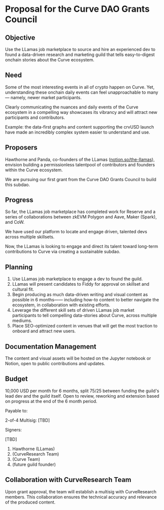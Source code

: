 # Proposal for the Curve DAO Grants Council

## Objective
Use the LLamas job marketplace to source and hire an experienced dev to found a data-driven research and marketing guild that tells easy-to-digest onchain stories about the Curve ecosystem. 

## Need

Some of the most interesting events in all of crypto happen on Curve. Yet, understanding these onchain daily events can feel unapproachable to many — namely, newer market participants. 

Clearly communicating the nuances and daily events of the Curve ecosystem in a compelling way showcases its vibrancy and will attract new participants and contributors. 

Example: the data-first graphs and content supporting the crvUSD launch have made an incredibly complex system easier to understand and use.

## Proposers

Hawthorne and Panda, co-founders of the LLamas ([notion.so/the-llamas](https://www.notion.so/the-llamas/0e3fa69ef54245dea74e1aa17fb86497?v=147051a45bbd41b796adedd261826c2e)), envision building a permissionless talentpool of contributors and founders within the Curve ecosystem. 

We are pursuing our first grant from the Curve DAO Grants Council to build this subdao. 

## Progress

So far, the LLamas job marketplace has completed work for Reserve and a series of collaborations between zkEVM Polygon and Aave, Maker (Spark), and CoW. 

We have used our platform to locate and engage driven, talented devs across multiple skillsets.

Now, the LLamas is looking to engage and direct its talent toward long-term contributions to Curve via creating a sustainable subdao.  

## Planning

1. Use LLamas job marketplace to engage a dev to found the guild.
2. LLamas will present candidates to Fiddy for approval on skillset and cultural fit. 
3. Begin producing as much data-driven writing and visual content as possible in 6 months—— including how-to content to better navigate the ecosystem, in collaboration with existing efforts.
4. Leverage the different skill sets of driven LLamas job market participants to tell compelling data-stories about Curve, across multiple mediums.
5. Place SEO-optimized content in venues that will get the most traction to onboard and attract new users. 

## Documentation Management
The content and visual assets will be hosted on the Jupyter notebook or Notion, open to public contributions and updates. 

## Budget
10,000 USD per month for 6 months, split 75/25 between funding the guild's lead dev and the guild itself. Open to review, reworking and extension based on progress at the end of the 6 month period. 

Payable to:

2-of-4 Multisig: [TBD]

Signers: 

[TBD]
1. Hawthorne (LLamas)
2. (CurveResearch Team)
3. (Curve Team)
4. (future guild founder) 

## Collaboration with CurveResearch Team
Upon grant approval, the team will establish a multisig with CurveResearch members. This collaboration ensures the technical accuracy and relevance of the produced content. 
